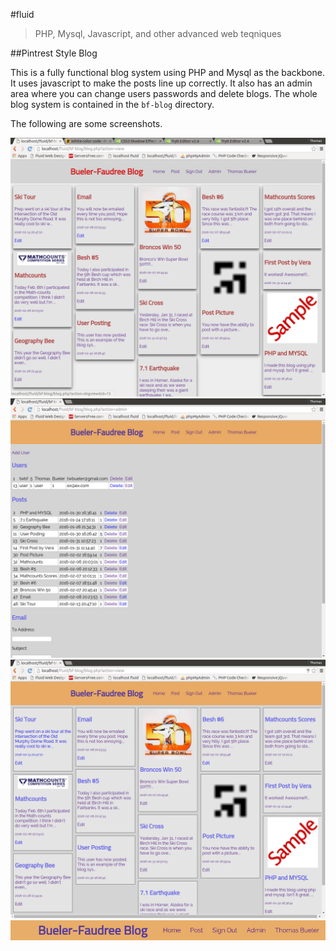 #fluid

>PHP, Mysql, Javascript, and other advanced web teqniques

##Pintrest Style Blog

This is a fully functional blog system using PHP and Mysql as the backbone. It uses javascript to make the posts line up correctly. It also has an admin area where you can change users passwords and delete blogs. The whole blog system is contained in the `bf-blog` directory.  

The following are some screenshots.

![sreenshot](https://raw.githubusercontent.com/twbf/fluid/gh-pages/bf-blog/screen/red-white-theme-with-shadow.png)
![sreenshot](https://raw.githubusercontent.com/twbf/fluid/gh-pages/bf-blog/screen/orange-theme-admin.png)
![sreenshot](https://raw.githubusercontent.com/twbf/fluid/gh-pages/bf-blog/screen/orange-theme.png)
![sreenshot](https://raw.githubusercontent.com/twbf/fluid/gh-pages/bf-blog/screen/orange-title.png)

